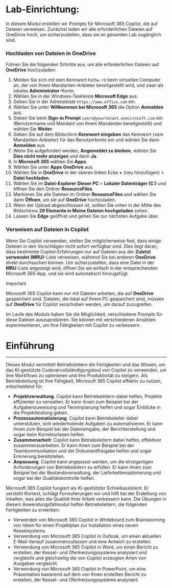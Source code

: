 # Lab-Einrichtung:

In diesem Modul erstellen wir Prompts für Microsoft 365 Copilot, die auf Dateien verweisen. Zunächst laden wir alle erforderlichen Dateien auf OneDrive hoch, um sicherzustellen, dass sie im gesamten Lab zugänglich sind.


### Hochladen von Dateien in OneDrive

Führen Sie die folgenden Schritte aus, um alle erforderlichen Dateien auf **OneDrive** hochzuladen:

1. Melden Sie sich mit dem Kennwort `Pa55w.rd` beim virtuellen Computer an, der von Ihrem Mandanten-Anbieter bereitgestellt wird, und zwar als lokales **Administrator**-Konto.
2. Wählen Sie in der Windows-Taskleiste **Microsoft Edge** aus.
3. Geben Sie in der Adressleiste `https://www.office.com` ein.
4. Wählen Sie unter **Willkommen bei Microsoft 365** die Option **Anmelden** aus.
5. Geben Sie beim **Sign-in Prompt** `userx@yourtenant.onmicrosoft.com` ein (Benutzername und Mandant von Ihrem Mandanten bereitgestellt) und wählen Sie **Weiter**.
6. Geben Sie auf dem Bildschirm **Kennwort eingeben** das Kennwort (vom Mandanten-Anbieter) für das Benutzerkonto ein und wählen Sie dann **Anmelden** aus.
7. Wenn Sie aufgefordert werden, **Angemeldet zu bleiben**, wählen Sie **Dies nicht mehr anzeigen** und dann **Ja**.
8. In **Microsoft 365** wählen Sie **Apps**.
9. Wählen Sie unter **Apps** **OneDrive** aus.
10. Wählen Sie in **OneDrive** in der oberen linken Ecke **+** (neu hinzufügen) > **Datei hochladen**.
11. Wählen Sie im **Datei-Explorer** **Dieser PC** > **Lokaler Datenträger (C:)** und öffnen Sie den Ordner **ResourceFiles**.
12. Markieren Sie alle Dateien im Ordner **ResourceFiles** und wählen Sie dann **Öffnen**, um sie auf **OneDrive** hochzuladen.
13. Wenn der Upload abgeschlossen ist, sollten Sie unten in der Mitte des Bildschirms **29 Elemente in Meine Dateien hochgeladen** sehen.
14. Lassen Sie **Edge** geöffnet und gehen Sie zur nächsten Aufgabe über.

### Verweisen auf Dateien in Copilot

Wenn Sie Copilot verwenden, stellen Sie möglicherweise fest, dass einige Dateien in den Vorschlägen nicht sofort verfügbar sind. Dies liegt daran, dass bestimmte Copilot-Erfahrungen nur auf Dateien aus der **Zuletzt verwendet (MRU)**-Liste verweisen, während Sie bei anderen **OneDrive** direkt durchsuchen können. Um sicherzustellen, dass eine Datei in der **MRU**-Liste angezeigt wird, öffnen Sie sie einfach in der entsprechenden Microsoft 365-App, und sie wird automatisch hinzugefügt.

> [!IMPORTANT]
> Microsoft 365 Copilot kann nur mit Dateien arbeiten, die auf **OneDrive** gespeichert sind. Dateien, die lokal auf Ihrem PC gespeichert sind, müssen auf **OneDrive** für Copilot verschoben werden, um darauf zuzugreifen.

Im Laufe des Moduls haben Sie die Möglichkeit, verschiedene Prompts für diese Dateien auszuprobieren. Sie können mit verschiedenen Ansätzen experimentieren, um Ihre Fähigkeiten mit Copilot zu verbessern.

# Einführung
---
Dieses Modul vermittelt Betriebsleitern die Fertigkeiten und das Wissen, um das KI-gestützte Codevervollständigungstool von Copilot zu verwenden, um ihre Workflows zu optimieren und ihre Produktivität zu steigern. Als Betriebsleitung ist Ihre Fähigkeit, Microsoft 365 Copilot effektiv zu nutzen, entscheidend für:<br>

 -  **Projektverwaltung**. Copilot kann Betriebsleitern dabei helfen, Projekte effizienter zu verwalten. Er kann ihnen zum Beispiel bei der Aufgabenzuweisung und Terminplanung helfen und sogar Einblicke in die Projektleistung geben.
 -  **Prozessautomatisierung**. Copilot kann Betriebsleiter dabei unterstützen, sich wiederholende Aufgaben zu automatisieren. Er kann ihnen zum Beispiel bei der Dateneingabe, der Berichterstellung und sogar beim Korrekturlesen helfen.
 -  **Zusammenarbeit**: Copilot kann Betriebsleitern dabei helfen, effektiver zusammenzuarbeiten. Er kann ihnen zum Beispiel bei der Teamkommunikation und der Dokumentfreigabe helfen und sogar Erinnerung bereitstellen.
 -  **Anpassung**. Copilot kann angepasst werden, um die einzigartigen Anforderungen von Betriebsleitern zu erfüllen. Er kann ihnen zum Beispiel bei der Bestandsverwaltung, der Lieferkettenoptimierung und sogar bei der Qualitätskontrolle helfen.

Microsoft 365 Copilot fungiert als KI-gestützter Schreibassistent. Er versteht Kontext, schlägt Formulierungen vor und hilft bei der Erstellung von Inhalten, was alles die Qualität Ihrer Arbeit verbessern kann. Die Übungen in diesem Anwendungsfallmodul helfen Betriebsleitern, die folgenden Fertigkeiten zu erwerben:

 -  Verwenden von Microsoft 365 Copilot in Whiteboard zum Brainstorming von Ideen für einen Projektplan zur Installation eines neuen Kesselsystems.
 -  Verwendung von Microsoft 365 Copilot in Outlook, um einen aktuellen E-Mail-Verlauf zusammenzufassen und eine Antwort zu erstellen.
 -  Verwendung von Microsoft 365 Copilot in Word, um einen Bericht zu erstellen, der Kessel- und Ofenheizungssysteme analysiert und vergleicht und gleichzeitig die von Copilot erzeugten Arten von Ausgaben vergleicht.
 -  Verwendung von Microsoft 365 Copilot in PowerPoint, um eine Präsentation basierend auf dem von Ihnen erstellten Bericht zu erstellen, der Kessel- und Ofenheizungssysteme analysiert.
